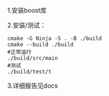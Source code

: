 1.安装boost库

2.安装/测试：

```shell
cmake -G Ninja -S . -B ./build
cmake --build ./build
#正常运行
./build/src/main
#测试
./build/test/t
```

3.详细报告见docs